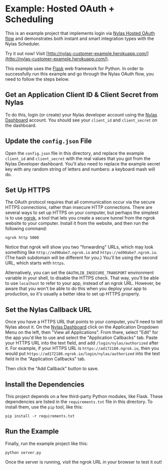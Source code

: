 # Example: Hosted OAuth + Scheduling

This is an example project that implements login via [Nylas Hosted OAuth flow](https://docs.nylas.com/reference#oauth) and demonstrates both instant and smart integration types with the Nylas Scheduler.

Try it out now! Visit [http://nylas-customer-example.herokuapp.com/](http://nylas-customer-example.herokuapp.com/).

This example uses the [Flask](http://flask.pocoo.org/) web framework for Python. In order to successfully run this example and go through the Nylas OAuth flow, you need to follow the steps below.


## Get an Application Client ID & Client Secret from Nylas

To do this, login (or create) your Nylas developer account using the [Nylas Dashboard](https://dashboard.nylas.com/) account. You should see your `client_id` and `client_secret` on the dashboard.

## Update the `config.json` File

Open the `config.json` file in this directory, and replace the example `client_id` and `client_secret` with the real values that you got from the Nylas Developer dashboard. You'll also need to replace the example secret key with any random string of letters and numbers: a keyboard mash will do.

## Set Up HTTPS

The OAuth protocol requires that all communication occur via the secure HTTPS connections, rather than insecure HTTP connections. There are several ways to set up HTTPS on your computer, but perhaps the simplest is to use
[ngrok](https://ngrok.com), a tool that lets you create a secure tunnel from the ngrok website to your computer. Install it from the website, and then run the following command:

```
ngrok http 5000
```

Notice that ngrok will show you two "forwarding" URLs, which may look something like `http://ed90abe7.ngrok.io` and `https://ed90abe7.ngrok.io`. (The hash subdomain will be different for you.) You'll be using the second URL, which starts with `https`.

Alternatively, you can set the `OAUTHLIB_INSECURE_TRANSPORT` environment variable in your shell, to disable the HTTPS check. That way, you'll be able to use `localhost` to refer to your app, instead of an ngrok URL. However, be aware that you won't be able to do this when you deploy your app to production, so it's usually a better idea to set up HTTPS properly.

## Set the Nylas Callback URL

Once you have a HTTPS URL that points to your computer, you'll need to tell Nylas about it. On the [Nylas Dashboard](https://dashboard.nylas.com) click on the Application Dropdown Menu on the left, then "View all Applications". From there, select "Edit" for the app you'd like to use and select the "Application Callbacks" tab. Paste your HTTPS URL into the text field, and add `/login/nylas/authorized` after it. For example, if your HTTPS URL is `https://ad172180.ngrok.io`, then you would put `https://ad172180.ngrok.io/login/nylas/authorized` into the text field in the "Application Callbacks" tab.

Then click the "Add Callback" button to save.

## Install the Dependencies

This project depends on a few third-party Python modules, like Flask. These dependencies are listed in the `requirements.txt` file in this directory. To install them, use the `pip` tool, like this:

```
pip install -r requirements.txt
```

## Run the Example

Finally, run the example project like this:

```
python server.py
```

Once the server is running, visit the ngrok URL in your browser to test it out!
